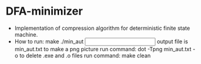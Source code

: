 # DFA-minimizer # 
- Implementation of compression algorithm for deterministic finite state machine.
- How to run: 
  make 
  ./min_aut <input file> 
  output file is min_aut.txt 
  to make a png picture run command: dot -Tpng min_aut.txt -o <output file> 
  to delete .exe and .o files run command: make clean 
